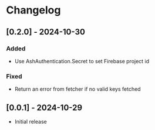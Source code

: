 # Changelog

## [0.2.0] - 2024-10-30

### Added

- Use AshAuthentication.Secret to set Firebase project id

### Fixed

- Return an error from fetcher if no valid keys fetched

## [0.0.1] - 2024-10-29

- Initial release
